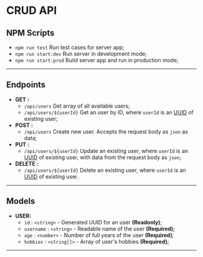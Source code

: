 # CRUD API

## NPM Scripts
- `npm run test`  Run test cases for server app;
- `npm run start:dev`  Run server in development mode;
- `npm run start:prod`  Build server app and run in production mode;
---
## Endpoints
- **GET :**
    - `/api/users`  Get array of all available users;
    - `/api/users/${userId}`  Get an user by ID, where `userId` is an [UUID](https://en.wikipedia.org/wiki/Universally_unique_identifier) of existing user;
- **POST :**
    - `/api/users`  Create new user. Accepts the request body as `json` as data;
- **PUT :**
    - `/api/users/${userId}`  Update an existing user, where `userId` is an [UUID](https://en.wikipedia.org/wiki/Universally_unique_identifier) of existing user, with data from the request body as `json`;
- **DELETE :**
    - `/api/users/${userId}`  Delete an existing user, where `userId` is an [UUID](https://en.wikipedia.org/wiki/Universally_unique_identifier) of existing user.

---

## Models
- **USER:**
    - `id` : `<string>` - Generated UUID for an user **(Readonly)**;
    - `username` : `<string>` - Readable name of the user **(Required)**;
    - `age` : `<number>` - Number of full years of the user **(Required)**;
    - `hobbies` : `<string[]>` - Array of user's hobbies **(Required)**;
---
